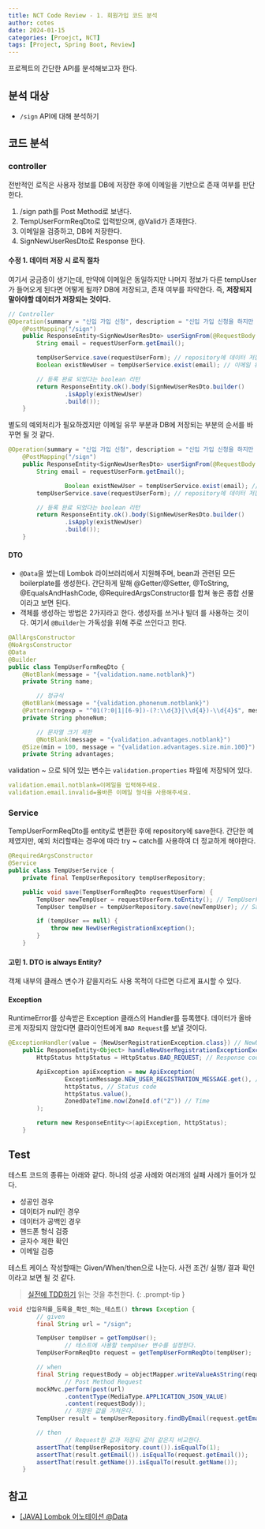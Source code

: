 ```yaml
---
title: NCT Code Review - 1. 회원가입 코드 분석
author: cotes
date: 2024-01-15
categories: [Proejct, NCT]
tags: [Project, Spring Boot, Review]
---
```


프로젝트의 간단한 API를 분석해보고자 한다.

## 분석 대상

- `/sign` API에 대해 분석하기

## 코드 분석

### controller

전반적인 로직은 사용자 정보를 DB에 저장한 후에 이메일을 기반으로 존재 여부를 판단한다.

1. /sign path를 Post Method로 보낸다.
2. TempUserFormReqDto로 입력받으며, @Valid가 존재한다.
3. 이메일을 검증하고, DB에 저장한다.
4. SignNewUserResDto로 Response 한다.

#### 수정 1. 데이터 저장 시 로직 절차

여기서 궁금증이 생기는데, 만약에 이메일은 동일하지만 나머지 정보가 다른 tempUser가 들어오게 된다면 어떻게 될까? DB에 저장되고, 존재 여부를 파악한다. 즉, **저장되지 말아야할 데이터가 저장되는 것이다.**

```java
// Controller
@Operation(summary = "신입 가입 신청", description = "신입 가입 신청을 하지만 회원 가입이 아님을 인지하자. TempUser에 저장")
    @PostMapping("/sign")
    public ResponseEntity<SignNewUserResDto> userSignFrom(@RequestBody @Valid TempUserFormReqDto requestUserForm) {
        String email = requestUserForm.getEmail();

        tempUserService.save(requestUserForm); // repository에 데이터 저장하고
        Boolean existNewUser = tempUserService.exist(email); // 이메일 유무 확인

        // 등록 완료 되었다는 boolean 리턴
        return ResponseEntity.ok().body(SignNewUserResDto.builder()
                .isApply(existNewUser)
                .build());
    }
```

별도의 예외처리가 필요하겠지만 이메일 유무 부분과 DB에 저장되는 부분의 순서를 바꾸면 될 것 같다.

```java
@Operation(summary = "신입 가입 신청", description = "신입 가입 신청을 하지만 회원 가입이 아님을 인지하자. TempUser에 저장")
    @PostMapping("/sign")
    public ResponseEntity<SignNewUserResDto> userSignFrom(@RequestBody @Valid TempUserFormReqDto requestUserForm) {
        String email = requestUserForm.getEmail();

				Boolean existNewUser = tempUserService.exist(email); // 이메일 유무 확인
        tempUserService.save(requestUserForm); // repository에 데이터 저장하고

        // 등록 완료 되었다는 boolean 리턴
        return ResponseEntity.ok().body(SignNewUserResDto.builder()
                .isApply(existNewUser)
                .build());
    }
```

#### DTO

- `@Data`을 썼는데 Lombok 라이브러리에서 지원해주며, bean과 관련된 모든 boilerplate를 생성한다. 간단하게 말해 @Getter/@Setter, @ToString, @EqualsAndHashCode, @RequiredArgsConstructor를 합쳐 놓은 종합 선물이라고 보면 된다.
- 객체를 생성하는 방법은 2가지라고 한다. 생성자를 쓰거나 빌더 를 사용하는 것이다. 여기서 `@Builder`는 가독성을 위해 주로 쓰인다고 한다.

```java
@AllArgsConstructor
@NoArgsConstructor
@Data
@Builder
public class TempUserFormReqDto {
    @NotBlank(message = "{validation.name.notblank}")
    private String name;

		// 정규식
    @NotBlank(message = "{validation.phonenum.notblank}")
    @Pattern(regexp = "^01(?:0|1|[6-9])-(?:\\d{3}|\\d{4})-\\d{4}$", message = "{validation.phonenum.invalid}")
    private String phoneNum;

		// 문자열 크기 제한
		@NotBlank(message = "{validation.advantages.notblank}")
    @Size(min = 100, message = "{validation.advantages.size.min.100}")
    private String advantages;
```

validation ~ 으로 되어 있는 변수는 `validation.properties` 파일에 저장되어 있다.

```yaml
validation.email.notblank=이메일을 입력해주세요.
validation.email.invalid=올바른 이메일 형식을 사용해주세요.
```

### Service

TempUserFormReqDto를 entity로 변환한 후에 repository에 save한다. 간단한 예제였지만, 예외 처리할때는 경우에 따라 try ~ catch를 사용하여 더 정교하게 해야한다.

```java
@RequiredArgsConstructor
@Service
public class TempUserService {
    private final TempUserRepository tempUserRepository;

    public void save(TempUserFormReqDto requestUserForm) {
        TempUser newTempUser = requestUserForm.toEntity(); // TempUserFormReqDto -> Entity
        TempUser tempUser = tempUserRepository.save(newTempUser); // Save

        if (tempUser == null) {
            throw new NewUserRegistrationException();
        }
    }
```

#### 고민 1. DTO is always Entity?

객체 내부의 클래스 변수가 같을지라도 사용 목적이 다르면 다르게 표시할 수 있다.

#### Exception

RuntimeError를 상속받은 Exception 클래스의 Handler를 등록했다. 데이터가 올바르게 저장되지 않았다면 클라이언트에게 `BAD Request`를 보낼 것이다.

```java
@ExceptionHandler(value = {NewUserRegistrationException.class}) // NewUserRegistrationException Hanlder
    public ResponseEntity<Object> handleNewUserRegistrationExceptionException(NewUserRegistrationException e) {
        HttpStatus httpStatus = HttpStatus.BAD_REQUEST; // Response code

        ApiException apiException = new ApiException(
                ExceptionMessage.NEW_USER_REGISTRATION_MESSAGE.get(), // Message
                httpStatus, // Status code
                httpStatus.value(),
                ZonedDateTime.now(ZoneId.of("Z")) // Time
        );

        return new ResponseEntity<>(apiException, httpStatus);
    }
```

## Test

테스트 코드의 종류는 아래와 같다. 하나의 성공 사례와 여러개의 실패 사례가 들어가 있다.

- 성공인 경우
- 데이터가 null인 경우
- 데이터가 공백인 경우
- 핸드폰 형식 검증
- 글자수 제한 확인
- 이메일 검증

테스트 케이스 작성할때는 Given/When/then으로 나눈다. 사전 조건/ 실행/ 결과 확인이라고 보면 될 것 같다.

> [실전에 TDD하기](https://tech.kakaopay.com/post/implementing-tdd-in-practical-applications/) 읽는 것을 추천한다.
> {: .prompt-tip }

```java
void 신입유저를_등록을_확인_하는_테스트() throws Exception {
        // given
        final String url = "/sign";

        TempUser tempUser = getTempUser();
				// 테스트에 사용할 tempUser 변수를 설정한다.
        TempUserFormReqDto request = getTempUserFormReqDto(tempUser);

        // when
        final String requestBody = objectMapper.writeValueAsString(request);
				// Post Method Request
        mockMvc.perform(post(url)
                .contentType(MediaType.APPLICATION_JSON_VALUE)
                .content(requestBody));
				// 저장된 값을 가져온다.
        TempUser result = tempUserRepository.findByEmail(request.getEmail()).get();

        // then
				// Request한 값과 저장되 값이 같은지 비교한다.
        assertThat(tempUserRepository.count()).isEqualTo(1);
        assertThat(result.getEmail()).isEqualTo(request.getEmail());
        assertThat(result.getName()).isEqualTo(result.getName());
    }
```

## 참고

- [[JAVA] Lombok 어노테이션 @Data](https://zi-c.tistory.com/entry/JAVA-Lombok-어노테이션-Data)
